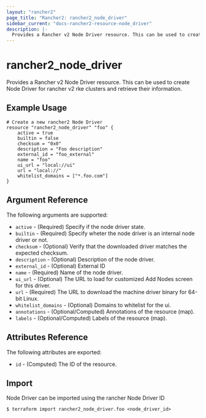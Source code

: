 ```yaml
---
layout: "rancher2"
page_title: "Rancher2: rancher2_node_driver"
sidebar_current: "docs-rancher2-resource-node_driver"
description: |-
  Provides a Rancher v2 Node Driver resource. This can be used to create Node Driver for rancher v2 rke clusters and retrieve their information.
---
```


# rancher2\_node\_driver

Provides a Rancher v2 Node Driver resource. This can be used to create Node Driver for rancher v2 rke clusters and retrieve their information.

## Example Usage

```hcl
# Create a new rancher2 Node Driver
resource "rancher2_node_driver" "foo" {
    active = true
    builtin = false
    checksum = "0x0"
    description = "Foo description"
    external_id = "foo_external"
    name = "foo"
    ui_url = "local://ui"
    url = "local://"
    whitelist_domains = ["*.foo.com"]
}
```

## Argument Reference

The following arguments are supported:

* `active` - (Required) Specify if the node driver state.
* `builtin` - (Required) Specify wheter the node driver is an internal node driver or not.
* `checksum` - (Optional) Verify that the downloaded driver matches the expected checksum.
* `description` - (Optional) Description of the node driver.
* `external_id` - (Optional) External ID
* `name` - (Required) Name of the node driver.
* `ui_url` - (Optional) The URL to load for customized Add Nodes screen for this driver.
* `url` - (Required) The URL to download the machine driver binary for 64-bit Linux.
* `whitelist_domains` - (Optional) Domains to whitelist for the ui.
* `annotations` - (Optional/Computed) Annotations of the resource (map).
* `labels` - (Optional/Computed) Labels of the resource (map).

## Attributes Reference

The following attributes are exported:

* `id` - (Computed) The ID of the resource.

## Import

Node Driver can be imported using the rancher Node Driver ID

```
$ terraform import rancher2_node_driver.foo <node_driver_id>
```

